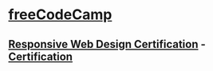 # [freeCodeCamp](https://www.freecodecamp.org/)

## [Responsive Web Design Certification](https://github.com/Anon-txt/freeCodeCamp/tree/main/src/1.%20Responsive%20Web%20Design) - <a href="https://www.freecodecamp.org/certification/Anon_txt/responsive-web-design" target="_blank">Certification</a>